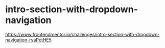 # intro-section-with-dropdown-navigation


https://www.frontendmentor.io/challenges/intro-section-with-dropdown-navigation-ryaPetHE5
